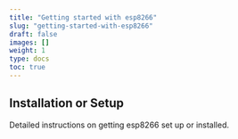 ```yaml
---
title: "Getting started with esp8266"
slug: "getting-started-with-esp8266"
draft: false
images: []
weight: 1
type: docs
toc: true
---
```


## Installation or Setup
Detailed instructions on getting esp8266 set up or installed.

